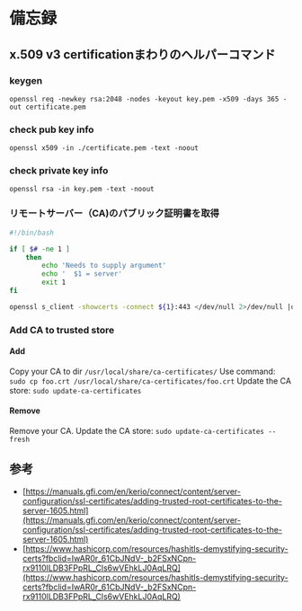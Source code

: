 # 備忘録

## x.509 v3 certificationまわりのヘルパーコマンド

### keygen

```
openssl req -newkey rsa:2048 -nodes -keyout key.pem -x509 -days 365 -out certificate.pem
```

### check pub key info

```
openssl x509 -in ./certificate.pem -text -noout
```

### check private key info

```
openssl rsa -in key.pem -text -noout
```

### リモートサーバー（CA)のパブリック証明書を取得

```bash
#!/bin/bash

if [ $# -ne 1 ]
	then
		echo 'Needs to supply argument'
		echo '  $1 = server'
		exit 1
fi

openssl s_client -showcerts -connect ${1}:443 </dev/null 2>/dev/null |openssl x509 -outform PEM >mycertfile.pem 
```

### Add CA to trusted store

#### Add	
Copy your CA to dir `/usr/local/share/ca-certificates/`
Use command: `sudo cp foo.crt /usr/local/share/ca-certificates/foo.crt`
Update the CA store: `sudo update-ca-certificates`

#### Remove	
Remove your CA.
Update the CA store: `sudo update-ca-certificates --fresh`

## 参考

- [https://manuals.gfi.com/en/kerio/connect/content/server-configuration/ssl-certificates/adding-trusted-root-certificates-to-the-server-1605.html](https://manuals.gfi.com/en/kerio/connect/content/server-configuration/ssl-certificates/adding-trusted-root-certificates-to-the-server-1605.html)
- [https://www.hashicorp.com/resources/hashitls-demystifying-security-certs?fbclid=IwAR0r_61CbJNdV-_b2FSxNCpn-rx9110lLDB3FPpRL_Cls6wVEhkLJ0AqLRQ](https://www.hashicorp.com/resources/hashitls-demystifying-security-certs?fbclid=IwAR0r_61CbJNdV-_b2FSxNCpn-rx9110lLDB3FPpRL_Cls6wVEhkLJ0AqLRQ)
